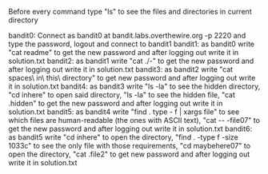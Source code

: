 Before every command type "ls" to see the files and directories in current directory

bandit0: Connect as bandit0 at bandit.labs.overthewire.org -p 2220 and type the password, logout and connect to bandit1
bandit1: as bandit0 write "cat readme" to get the new password and after logging out write it in solution.txt
bandit2: as bandit1 write "cat ./-" to get the new password and after logging out write it in solution.txt
bandit3: as bandit2 write "cat spaces\ in\ this\ directory" to get new password and after logging out write it in solution.txt
bandit4: as bandit3 write "ls -la" to see the hidden directory, "cd inhere" to open said directory, "ls -la" to see the hidden file, "cat .hidden" to get the new password and after logging out write it in solution.txt
bandit5: as bandit4 write "find . type - f | xargs file" to see which files are human-readable (the ones with ASCII text), "cat -- -file07" to get the new password and after logging out write it in solution.txt
bandit6: as bandit5 write "cd inhere" to open the directory, "find . -type f -size 1033c" to see the only file with those requirements, "cd maybehere07" to open the directory, "cat .file2" to get new password and after logging out write it in solution.txt
